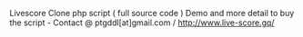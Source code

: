 Livescore Clone php script  ( full source code )
Demo and more detail to buy the script  - Contact @ ptgddl[at]gmail.com /  http://www.live-score.gq/
